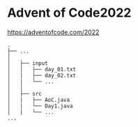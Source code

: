 # Advent of Code2022

https://adventofcode.com/2022

```
.
├── ...
│
│   ├── input
│   │   ├── day_01.txt
│   |   ├── day_02.txt
│   |   └── ...      
│   │
│   ├── src
│   |   ├── AoC.java
│   |   └── Day1.java
│   |   └── ...   
...

``` 
